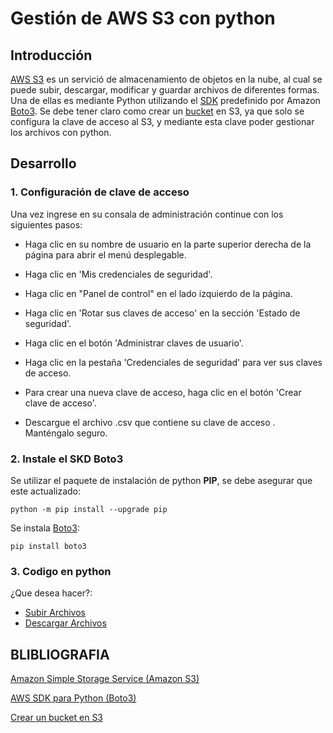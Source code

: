# Gestión de AWS S3 con python

## Introducción
[AWS S3](https://aws.amazon.com/es/s3/) es un servició de almacenamiento de objetos en la nube, al cual se puede subir, descargar, modificar y guardar archivos de diferentes formas. Una de ellas es mediante Python utilizando el [SDK](https://es.wikipedia.org/wiki/Kit_de_desarrollo_de_software#:~:text=Un%20kit%20de%20desarrollo%20de,de%20software%2C%20entornos%20de%20trabajo%2C) predefinido por Amazon [Boto3](https://aws.amazon.com/es/sdk-for-python/).
Se debe tener claro como crear un [bucket](https://docs.aws.amazon.com/es_es/AmazonS3/latest/dev/UsingBucket.html#create-bucket-intro) en S3, ya que solo se configura la clave de acceso al S3, y mediante esta clave poder gestionar los archivos con python.

## Desarrollo
### 1. Configuración de clave de acceso 
Una vez ingrese en su consala de administración continue con los siguientes pasos:

  - Haga clic en su nombre de usuario en la parte superior derecha de la página para abrir el menú desplegable.

  - Haga clic en 'Mis credenciales de seguridad'.
  
  - Haga clic en "Panel de control" en el lado izquierdo de la página.
  
  - Haga clic en 'Rotar sus claves de acceso' en la sección 'Estado de seguridad'.
  
  - Haga clic en el botón 'Administrar claves de usuario'.
  
  - Haga clic en la pestaña 'Credenciales de seguridad' para ver sus claves de acceso.
  
  - Para crear una nueva clave de acceso, haga clic en el botón 'Crear clave de acceso'.
  
  - Descargue el archivo .csv que contiene su clave de acceso . Manténgalo seguro.
  
### 2. Instale el SKD Boto3

Se utilizar el paquete de instalación de python **PIP**, se debe asegurar que este actualizado:
```
python -m pip install --upgrade pip
```

Se instala [Boto3](https://boto3.amazonaws.com/v1/documentation/api/latest/guide/quickstart.html#installation):
```
pip install boto3
```

### 3. Codigo en python
¿Que desea hacer?:

- [Subir Archivos](#)
- [Descargar Archivos](https://github.com/AndresHerreraGranda/GestionS3ConPython/blob/master/DescargarArchivo/README.md)


## BLIBLIOGRAFIA
[Amazon Simple Storage Service (Amazon S3)](https://aws.amazon.com/es/s3/)

[AWS SDK para Python (Boto3)](https://aws.amazon.com/es/sdk-for-python/)

[Crear un bucket en S3](https://docs.aws.amazon.com/es_es/AmazonS3/latest/dev/UsingBucket.html#create-bucket-intro)
